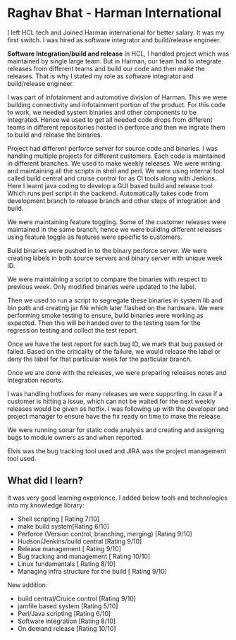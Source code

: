 # Raghav Bhat - Harman International

I left HCL tech and Joined Harman international for better salary. It was my first switch. I was hired as software integrator and build/release engineer.

**Software Integration/build and release**
In HCL, I handled project which was maintained by single large team. But in Harman, our team had to integrate releases from different teams and build our code and then make the releases. That is why I stated my role as software integrator and build/release engineer.

I was part of infotainment and automotive division of Harman. This we were building connectivity and infotainment portion of the product. For this code to work, we needed system binaries and other components to be integrated. Hence we used to get all needed code drops from different teams in different repositories hosted in perforce and then we ingrate them to build and release the binaries.

Project had different perforce server for source code and binaries. I was handling multiple projects for different customers. Each code is maintained in different branches. We used to make weekly releases. We were writing and maintaining all the scripts in shell and perl. 
We were using internal tool called build central and cruise control for as CI tools along with Jenkins. 
Here I learnt java coding to develop a GUI based build and release tool. Which runs perl script in the backend. Automatically takes code from development branch to release branch and other steps of integration and build. 

We were maintaining feature toggling. Some of the customer releases were maintained in the same branch, hence we were building different releases using feature toggle as features were specific to customers. 

Build binaries were pushed in to the binary perforce server. We were creating labels in both source servers and binary server with unique week ID.

We were maintaining a script to compare the binaries with respect to previous week. Only modified binaries were updated to the label. 

Then we used to run a script to segregate these binaries in system lib and bin path and creating jar file which later flashed on the hardware. We were performing smoke testing to ensure, build binaries were working as expected. 
Then this will be handed over to the testing team for the regression testing and collect the test report. 

Once we have the test report for each bug ID, we mark that bug passed or failed. 
Based on the criticality of the failure, we would release the label or deny the label for that particular week for the particular branch. 

Once we are done with the releases, we were preparing releases notes and integration reports. 

I was handling hotfixes for many releases we were supporting. In case if a customer is hitting a issue, which can not be waited for the next weekly releases would be given as hotfix. I was following up with the developer and project manager to ensure have the fix ready on time to make the release. 

We were running sonar for static code analysis and creating and assigning bugs to module owners as and when reported. 

Elvis was the bug tracking tool used and JIRA was the project management tool used. 

## What did I learn?
It was very good learning experience. I added below tools and technologies into my knowledge library:
- Shell scripting [ Rating 7/10]
- make build system[Rating 6/10]
- Perforce (Version control, branching, merging) [Rating 9/10]
- Hudson/Jenkins/build central [Rating 9/10]
- Release management [ Rating 9/10]
- Bug tracking and management [ Rating 10/10]
- Linux fundamentals [ Rating 8/10]
- Managing infra structure for the build [ Rating 9/10]

New addition:
- build central/Cruice control [Rating 9/10]
- jamfile based system [Rating 5/10]
- Perl/Java scripting [Rating  6/10]
- Software integration [Rating 8/10]
- On demand release [Rating 10/10]
